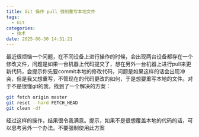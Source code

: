 ```yaml
---
title: Git 操作 pull 强制重写本地文件
tags:
  - Git
categories:
  - 技术
date: 2025-06-30 14:31:21
---
```


最近很烦恼一个问题，在不同设备上进行操作的时候，会出现两台设备都存在一个修改文件，问题是如果一台机器上代码提交了，想在另外一台机器上进行pull来更新代码，会提示你先要commit本地的修改代码，问题是如果这样的话会出现冲突，但是我又想重写，不管现在的代码更改的如何，于是想要重写本地的文件。对于不是很懂git的我，找到了一个解决的方案：

```bash
git fetch origin master
git reset --hard FETCH_HEAD
git clean -df
```

经过这样的操作，结果很令我满意。提示，如果不是很想覆盖本地的代码的话，可以思考另外一个办法。不要强制使用此方案


